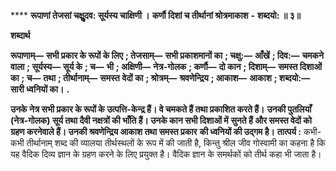 **** **रूपाणां तेजसां चक्षुॢदव: सूर्यस्य चाक्षिणी ।** **कर्णौ दिशां च तीर्थानां श्रोत्रमाकाश** **-** **शब्दयो: ॥ ३॥** 

**शब्दार्थ** 

**रूपाणाम्—** **सभी प्रकार के रूपों के लिए** **; तेजसाम्—** **सभी प्रकाशमानों का** **; चक्षु:—** **आँखें** **; दिव:—** **चमकने वाला** **; सूर्यस्य—** **सूर्य के** **; च—** **भी** **; अक्षिणी—** **नेत्र-गोलक** **; कर्णौ—** **दो कान** **; दिशाम्—** **समस्त दिशाओं का** **; च—** **तथा** **; तीर्थानाम्—** **समस्त** **वेदों का** **; श्रोत्रम्—** **श्रवणेन्द्रिय** **; आकाश—** **आकाश** **; शब्दयो:—** **सारी ध्वनियों का।** **.** 

**उनके नेत्र सभी प्रकार के रूपों के उत्पत्ति-केन्द्र हैं। वे चमकते हैं तथा प्रकाशित करते हैं।** **उनकी पुतलियाँ (नेत्र-गोलक) सूर्य तथा दैवी नक्षत्रों की भाँति हैं। उनके कान सभी दिशाओं में** **सुनते हैं और समस्त वेदों को ग्रहण करनेवाले हैं। उनकी श्रवणेन्द्रिय आकाश तथा समस्त प्रकार** **की ध्वनियों की उद्गम है।** **तात्पर्य :** कभी-कभी तीर्थानाम् शब्द की व्यालया तीर्थस्थलों के रूप में की जाती है, किन्तु श्रील जीव गोस्वामी का कहना है कि यह वैदिक दिव्य ज्ञान के ग्रहण करने के लिए प्रयुक्त है। वैदिक ज्ञान के समर्थकों को तीर्थ कहा भी जाता है। 